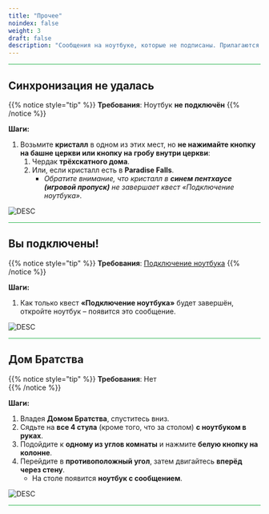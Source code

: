 ```yaml
---
title: "Прочее"
noindex: false
weight: 3
draft: false
description: "Сообщения на ноутбуке, которые не подписаны. Прилагаются изображения сообщений."
---
```


<hr style="background-color: #28b44c" size=8>

## Синхронизация не удалась  

{{% notice style="tip" %}}
**Требования**: Ноутбук **не подключён**
{{% /notice %}}

**Шаги:**  

1. Возьмите **кристалл** в одном из этих мест, но **не нажимайте кнопку на башне церкви или кнопку на гробу внутри церкви**:  
   1. Чердак **трёхскатного дома**.  
   2. Или, если кристалл есть в **Paradise Falls**.  
      - *Обратите внимание, что кристалл в **синем пентхаусе (игровой пропуск)** не завершает квест «Подключение ноутбука».*  

![DESC](/images/bh/sync_failed_comp_message.jpg)

<hr style="background-color: #28b44c" size=8>

## Вы подключены!  

{{% notice style="tip" %}}
**Требования**: [Подключение ноутбука](/lore/tools/connect_laptop)
{{% /notice %}}

**Шаги:**  

1. Как только квест **«Подключение ноутбука»** будет завершён, откройте ноутбук – появится это сообщение.  

![DESC](/images/bh/connected_comp_message.webp)

<hr style="background-color: #28b44c" size=8>

## Дом Братства  

{{% notice style="tip" %}}
**Требования**: Нет  
{{% /notice %}}

**Шаги:**  

1. Владея **Домом Братства**, спуститесь вниз.  
2. Сядьте на **все 4 стула** (кроме того, что за столом) **с ноутбуком в руках**.  
3. Подойдите к **одному из углов комнаты** и нажмите **белую кнопку на колонне**.  
4. Перейдите в **противоположный угол**, затем двигайтесь **вперёд через стену**.  
   - На столе появится **ноутбук с сообщением**.  

![DESC](/images/bh/frathouse_computer_message.webp)

<hr style="background-color: #28b44c" size=8>
